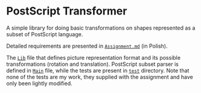 # PostScript Transformer

A simple library for doing basic transformations on shapes 
represented as a subset of PostScript language.

Detailed requirements are presented in [`Assignment.md`](Assignment.md) (in Polish).

The [`Lib`](src/Lib.hs) file that defines picture representation format
and its possible transformations (rotation and translation).
PostScript subset parser is defined in [`Main`](app/Main.hs) file, while the tests are present in
[`test`](test) directory. Note that none of the tests are my work, they supplied 
with the assignment and have only been lightly modified.
